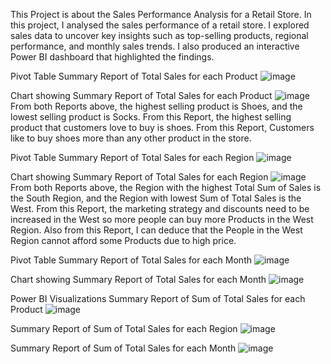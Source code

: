 This Project is about the Sales Performance Analysis for a Retail Store.
In this project, I analysed the sales performance of a retail store.
I explored sales data to uncover key insights such as top-selling products, regional
performance, and monthly sales trends. I also produced an interactive Power BI
dashboard that highlighted the findings.



Pivot Table Summary Report of Total Sales for each Product
![image](https://github.com/user-attachments/assets/21fa53e7-5016-42a1-84da-d727f5792de3)


Chart showing Summary Report of Total Sales for each Product
![image](https://github.com/user-attachments/assets/fc5c253d-e13b-4a14-a753-b4c913426a0f)
From both Reports above, the highest selling product is Shoes, and the lowest selling product is Socks.
From this Report, the highest selling product that customers love to buy is shoes.
From this Report, Customers like to buy shoes more than any other product in the store.


Pivot Table Summary Report of Total Sales for each Region
![image](https://github.com/user-attachments/assets/236030c6-57bb-4382-9208-56fe55840c6e)


Chart showing Summary Report of Total Sales for each Region
![image](https://github.com/user-attachments/assets/477b037a-d1a9-4cca-89a7-29683f981cb7)
From both Reports above, the Region with the highest Total Sum of Sales is the South Region, and the Region with lowest Sum of Total Sales is the West.
From this Report, the marketing strategy and discounts need to be increased in the West so more people can buy more Products in the West Region.
Also from this Report, I can deduce that the People in the West Region cannot afford some Products due to high price.


Pivot Table Summary Report of Total Sales for each Month
![image](https://github.com/user-attachments/assets/210051fd-e89f-4882-a382-a1e1cc9eb96f)

Chart showing Summary Report of Total Sales for each Month
![image](https://github.com/user-attachments/assets/53a80d3e-0155-4d59-9257-ff9d37e5e278)





Power BI Visualizations
Summary Report of Sum of Total Sales for each Product
![image](https://github.com/user-attachments/assets/e460a745-394c-405c-9703-164b680c7598)



Summary Report of Sum of Total Sales for each Region
![image](https://github.com/user-attachments/assets/5cb86bcd-2ecb-4aa3-9247-ae5a6d1dbb8c)


Summary Report of Sum of Total Sales for each Month
![image](https://github.com/user-attachments/assets/8ec203f9-6cfb-45de-a6f6-12fa334bf8b7)








